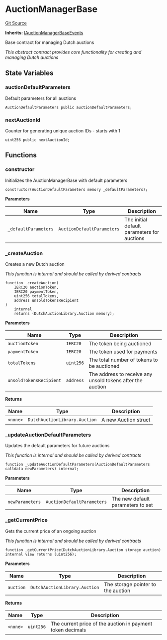 # AuctionManagerBase
[Git Source](https://github.com/OasisDEX/summer-earn-protocol/blob/f5de2d90d66614e7bd59fd42a9d06b870fe474cd/src/contracts/AuctionManagerBase.sol)

**Inherits:**
[IAuctionManagerBaseEvents](/src/events/IAuctionManagerBaseEvents.sol/interface.IAuctionManagerBaseEvents.md)

Base contract for managing Dutch auctions

*This abstract contract provides core functionality for creating and managing Dutch auctions*


## State Variables
### auctionDefaultParameters
Default parameters for all auctions


```solidity
AuctionDefaultParameters public auctionDefaultParameters;
```


### nextAuctionId
Counter for generating unique auction IDs - starts with 1


```solidity
uint256 public nextAuctionId;
```


## Functions
### constructor

Initializes the AuctionManagerBase with default parameters


```solidity
constructor(AuctionDefaultParameters memory _defaultParameters);
```
**Parameters**

|Name|Type|Description|
|----|----|-----------|
|`_defaultParameters`|`AuctionDefaultParameters`|The initial default parameters for auctions|


### _createAuction

Creates a new Dutch auction

*This function is internal and should be called by derived contracts*


```solidity
function _createAuction(
    IERC20 auctionToken,
    IERC20 paymentToken,
    uint256 totalTokens,
    address unsoldTokensRecipient
)
    internal
    returns (DutchAuctionLibrary.Auction memory);
```
**Parameters**

|Name|Type|Description|
|----|----|-----------|
|`auctionToken`|`IERC20`|The token being auctioned|
|`paymentToken`|`IERC20`|The token used for payments|
|`totalTokens`|`uint256`|The total number of tokens to be auctioned|
|`unsoldTokensRecipient`|`address`|The address to receive any unsold tokens after the auction|

**Returns**

|Name|Type|Description|
|----|----|-----------|
|`<none>`|`DutchAuctionLibrary.Auction`|A new Auction struct|


### _updateAuctionDefaultParameters

Updates the default parameters for future auctions

*This function is internal and should be called by derived contracts*


```solidity
function _updateAuctionDefaultParameters(AuctionDefaultParameters calldata newParameters) internal;
```
**Parameters**

|Name|Type|Description|
|----|----|-----------|
|`newParameters`|`AuctionDefaultParameters`|The new default parameters to set|


### _getCurrentPrice

Gets the current price of an ongoing auction

*This function is internal and should be called by derived contracts*


```solidity
function _getCurrentPrice(DutchAuctionLibrary.Auction storage auction) internal view returns (uint256);
```
**Parameters**

|Name|Type|Description|
|----|----|-----------|
|`auction`|`DutchAuctionLibrary.Auction`|The storage pointer to the auction|

**Returns**

|Name|Type|Description|
|----|----|-----------|
|`<none>`|`uint256`|The current price of the auction in payment token decimals|


